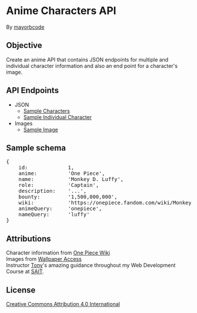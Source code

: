 # Anime Characters API
By [mayorbcode](https://github.com/mayorbcode)  

## Objective
Create an anime API that contains JSON endpoints for multiple and individual character information and also an end point for a character's image.  

## API Endpoints
- JSON
  - [Sample Characters](https://anime-characters-api.herokuapp.com/api/v0/onepiece)
  -  [Sample Individual Character](https://anime-characters-api.herokuapp.com/api/v0/onepiece/luffy)  
- Images
  - [Sample Image](https://anime-characters-api.herokuapp.com/images/robin)  

## Sample schema
<pre>
{  
    id:             1,
    anime:          'One Piece',
    name:           'Monkey D. Luffy',
    role:           'Captain',
    description:    '...',
    bounty:         '1,500,000,000',
    wiki:           'https://onepiece.fandom.com/wiki/Monkey_D._Luffy',
    animeQuery:     'onepiece',
    nameQuery:      'luffy'  
}  
</pre>

## Attributions
Character information from [One Piece Wiki](https://onepiece.fandom.com/wiki/One_Piece_Wiki)  
Images from [Wallpaper Access](https://wallpaperaccess.com/)  
Instructor [Tony](https://github.com/acidtone)'s amazing guidance throughout my Web Development Course at [SAIT](https://www.sait.ca/).  

## License  
[Creative Commons Attribution 4.0 International](https://creativecommons.org/licenses/by/4.0/legalcode)  
